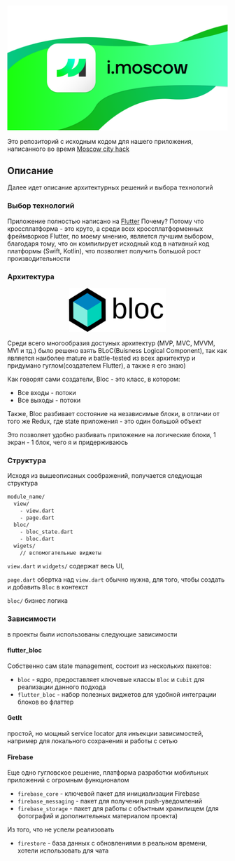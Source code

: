 ![App Logo][]

Это репозиторий с исходным кодом для нашего приложения, написанного во время [Moscow city hack](https://moscityhack.innoagency.ru)

## Описание

Далее идет описание архитектурных решений и выбора технологий

### Выбор технологий

Приложение полностью написано на [Flutter](https://flutter.dev)
Почему? Потому что кроссплатформа - это круто, а среди всех кроссплатформенных фреймворков Flutter, по моему мнению, является лучшим выбором,
благодаря тому, что он компилирует исходный код в нативный код платформы (Swift, Kotlin), что позволяет получить большой рост производительности

### Архитектура

<a href="https://bloclibrary.dev/#/">
  <p align="center">
    <img src="https://raw.githubusercontent.com/felangel/bloc/master/docs/assets/bloc_logo_full.png" height="100" alt="Bloc" />
  </p>
</a>
Среди всего многообразия достуных архитектур (MVP, MVC, MVVM, MVI и тд.) было решено взять BLoC(Buisness Logical Component), так как является наиболее mature и battle-tested из всех архитектур и придумано гуглом(создателем Flutter), а также я его знаю)

Как говорят сами создатели, Bloc - это класс, в котором:
* Все входы - потоки
* Все выходы - потоки

Также, Bloc разбивает состояние на независимые блоки, в отличии от того же Redux, где state приложения - это один большой объект

Это позволяет удобно разбивать приложение на логические блоки, 1 экран - 1 блок, чего я и придерживаюсь

### Структура
Исходя из вышеописаных соображений, получается следующая структура
```
module_name/
  view/
    - view.dart
    - page.dart
  bloc/
    - bloc_state.dart
    - bloc.dart
  wigets/
    // вспомогательные виджеты
```
`view.dart` и `widgets/` содержат весь UI,

`page.dart` обертка над `view.dart` обычно нужна, для того, чтобы создать и добавить `Bloc` в контекст

`bloc/` бизнес логика
### Зависимости
в проекты были использованы следующие зависимости

#### flutter_bloc
Собственно сам state management, состоит из нескольких пакетов:
* `bloc` - ядро, предоставляет ключевые классы `Bloc` и `Cubit` для реализации данного подхода
* `flutter_bloc` - набор полезных виджетов для удобной интеграции блоков во флаттер
#### GetIt
простой, но мощный service locator для инъекции зависимостей, например для локального сохранения и работы с сетью
#### Firebase
Еще одно гугловское решение, платформа разработки мобильных приложений с огромным функционалом
* `firebase_core` - ключевой пакет для инициализации Firebase
* `firebase_messaging` - пакет для получения push-уведомлений
* `firebase_storage` - пакет для работы с объктным хранилищем (для фотографий и дополнительных материалом проекта)

Из того, что не успели реализовать
* `firestore` - база данных с обновлениями в реальном времени, хотели использовать для чата

[app logo]: https://github.com/Dronicho/moscow_hack/blob/master/images/title.png
